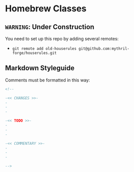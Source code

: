 # Homebrew Classes
## `WARNING`: Under Construction
You need to set up this repo by adding several remotes:
- `git remote add old-houserules git@github.com:mythril-forge/houserules.git`

## Markdown Styleguide
Comments must be formatted in this way:
```md
<!--

-<< CHANGES >>-
-
-
-

-<< TODO >>-
-
-
-

-<< COMMENTARY >>-
-
-
-

-->
```
